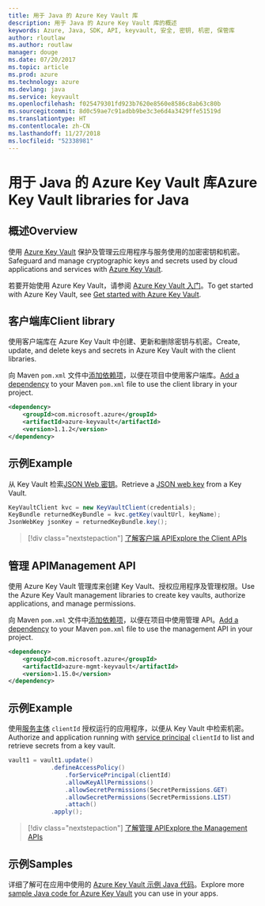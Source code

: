 ```yaml
---
title: 用于 Java 的 Azure Key Vault 库
description: 用于 Java 的 Azure Key Vault 库的概述
keywords: Azure, Java, SDK, API, keyvault, 安全, 密钥, 机密, 保管库
author: rloutlaw
ms.author: routlaw
manager: douge
ms.date: 07/20/2017
ms.topic: article
ms.prod: azure
ms.technology: azure
ms.devlang: java
ms.service: keyvault
ms.openlocfilehash: f025479301fd923b7620e8560e8586c8ab63c80b
ms.sourcegitcommit: 8d0c59ae7c91adbb9be3c3e6d4a3429ffe51519d
ms.translationtype: HT
ms.contentlocale: zh-CN
ms.lasthandoff: 11/27/2018
ms.locfileid: "52338981"
---
```

# <a name="azure-key-vault-libraries-for-java"></a><span data-ttu-id="d104e-104">用于 Java 的 Azure Key Vault 库</span><span class="sxs-lookup"><span data-stu-id="d104e-104">Azure Key Vault libraries for Java</span></span>

## <a name="overview"></a><span data-ttu-id="d104e-105">概述</span><span class="sxs-lookup"><span data-stu-id="d104e-105">Overview</span></span>

<span data-ttu-id="d104e-106">使用 [Azure Key Vault](/azure/key-vault/) 保护及管理云应用程序与服务使用的加密密钥和机密。</span><span class="sxs-lookup"><span data-stu-id="d104e-106">Safeguard and manage cryptographic keys and secrets used by cloud applications and services with [Azure Key Vault](/azure/key-vault/).</span></span>

<span data-ttu-id="d104e-107">若要开始使用 Azure Key Vault，请参阅 [Azure Key Vault 入门](/azure/key-vault/key-vault-get-started)。</span><span class="sxs-lookup"><span data-stu-id="d104e-107">To get started with Azure Key Vault, see [Get started with Azure Key Vault](/azure/key-vault/key-vault-get-started).</span></span>

## <a name="client-library"></a><span data-ttu-id="d104e-108">客户端库</span><span class="sxs-lookup"><span data-stu-id="d104e-108">Client library</span></span>

<span data-ttu-id="d104e-109">使用客户端库在 Azure Key Vault 中创建、更新和删除密钥与机密。</span><span class="sxs-lookup"><span data-stu-id="d104e-109">Create, update, and delete keys and secrets in Azure Key Vault with the client libraries.</span></span>

<span data-ttu-id="d104e-110">向 Maven `pom.xml` 文件中[添加依赖项](https://maven.apache.org/guides/getting-started/index.html#How_do_I_use_external_dependencies)，以便在项目中使用客户端库。</span><span class="sxs-lookup"><span data-stu-id="d104e-110">[Add a dependency](https://maven.apache.org/guides/getting-started/index.html#How_do_I_use_external_dependencies) to your Maven `pom.xml` file to use the client library in your project.</span></span>  

```XML
<dependency>
    <groupId>com.microsoft.azure</groupId>
    <artifactId>azure-keyvault</artifactId>
    <version>1.1.2</version>
</dependency>
```   

## <a name="example"></a><span data-ttu-id="d104e-111">示例</span><span class="sxs-lookup"><span data-stu-id="d104e-111">Example</span></span>

<span data-ttu-id="d104e-112">从 Key Vault 检索[JSON Web 密钥](https://tools.ietf.org/html/draft-ietf-jose-json-web-key-18)。</span><span class="sxs-lookup"><span data-stu-id="d104e-112">Retrieve a [JSON web key](https://tools.ietf.org/html/draft-ietf-jose-json-web-key-18) from a Key Vault.</span></span>

```java
KeyVaultClient kvc = new KeyVaultClient(credentials);
KeyBundle returnedKeyBundle = kvc.getKey(vaultUrl, keyName);
JsonWebKey jsonKey = returnedKeyBundle.key();
```

> [!div class="nextstepaction"]
> [<span data-ttu-id="d104e-113">了解客户端 API</span><span class="sxs-lookup"><span data-stu-id="d104e-113">Explore the Client APIs</span></span>](/java/api/overview/azure/keyvault/client)


## <a name="management-api"></a><span data-ttu-id="d104e-114">管理 API</span><span class="sxs-lookup"><span data-stu-id="d104e-114">Management API</span></span>

<span data-ttu-id="d104e-115">使用 Azure Key Vault 管理库来创建 Key Vault、授权应用程序及管理权限。</span><span class="sxs-lookup"><span data-stu-id="d104e-115">Use the Azure Key Vault management libraries to create key vaults, authorize applications, and manage permissions.</span></span> 

<span data-ttu-id="d104e-116">向 Maven `pom.xml` 文件中[添加依赖项](https://maven.apache.org/guides/getting-started/index.html#How_do_I_use_external_dependencies)，以便在项目中使用管理 API。</span><span class="sxs-lookup"><span data-stu-id="d104e-116">[Add a dependency](https://maven.apache.org/guides/getting-started/index.html#How_do_I_use_external_dependencies) to your Maven `pom.xml` file to use the management API in your project.</span></span>  

```XML
<dependency>
    <groupId>com.microsoft.azure</groupId>
    <artifactId>azure-mgmt-keyvault</artifactId>
    <version>1.15.0</version>
</dependency>
```

## <a name="example"></a><span data-ttu-id="d104e-117">示例</span><span class="sxs-lookup"><span data-stu-id="d104e-117">Example</span></span>

<span data-ttu-id="d104e-118">使用[服务主体](/azure/azure-resource-manager/resource-group-create-service-principal-portal) `clientId` 授权运行的应用程序，以便从 Key Vault 中检索机密。</span><span class="sxs-lookup"><span data-stu-id="d104e-118">Authorize and application running with [service principal](/azure/azure-resource-manager/resource-group-create-service-principal-portal) `clientId` to list and retrieve secrets from a key vault.</span></span> 

```java
vault1 = vault1.update()
            .defineAccessPolicy()
                .forServicePrincipal(clientId)
                .allowKeyAllPermissions()
                .allowSecretPermissions(SecretPermissions.GET)
                .allowSecretPermissions(SecretPermissions.LIST)
                .attach()
            .apply();
```

> [!div class="nextstepaction"]
> [<span data-ttu-id="d104e-119">了解管理 API</span><span class="sxs-lookup"><span data-stu-id="d104e-119">Explore the Management APIs</span></span>](/java/api/overview/azure/keyvault/management)


## <a name="samples"></a><span data-ttu-id="d104e-120">示例</span><span class="sxs-lookup"><span data-stu-id="d104e-120">Samples</span></span>

<span data-ttu-id="d104e-121">详细了解可在应用中使用的 [Azure Key Vault 示例 Java 代码](https://azure.microsoft.com/resources/samples/?platform=java&term=key+vault)。</span><span class="sxs-lookup"><span data-stu-id="d104e-121">Explore more [sample Java code for Azure Key Vault](https://azure.microsoft.com/resources/samples/?platform=java&term=key+vault) you can use in your apps.</span></span>
